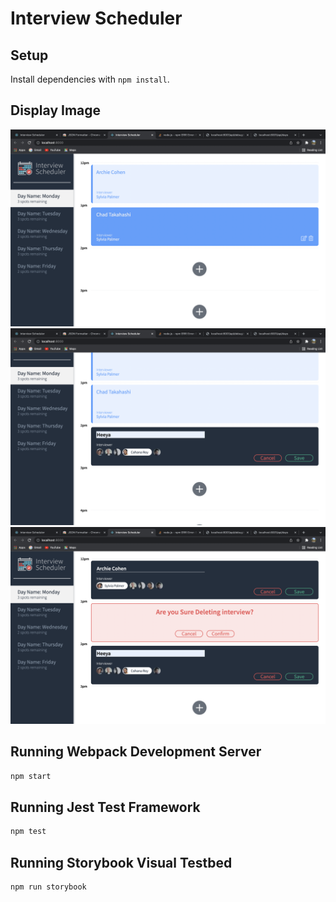 # Interview Scheduler

## Setup

Install dependencies with `npm install`.

## Display Image
![main page](https://github.com/Neema93/scheduler/blob/master/docs/main.png)
![save page](https://github.com/Neema93/scheduler/blob/master/docs/save.png)
![edit and delete](https://github.com/Neema93/scheduler/blob/master/docs/delete_and_edit.png)

## Running Webpack Development Server

```sh
npm start
```

## Running Jest Test Framework

```sh
npm test
```

## Running Storybook Visual Testbed

```sh
npm run storybook
```
